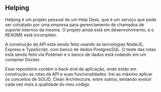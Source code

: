 ## Helping

Helping é um projeto pessoal de um Help Desk, que é um serviço que pode ser cotratado por uma empresa para gerenciamento de chamados de suporte internos da mesma.
O projeto ainda está em desenvolvimento, e o README está incompleto.

A construção da API está sendo feita usando as tecnologias NodeJS, Express e TypeScript, com banco de dados PostgresSQL.
O teste das rotas está sendo feito via Postman e o banco de dados está rodando em um container Docker.

Esse repositório contém o back-end da aplicação, onde estão em construção as rotas da API e suas funcionalidades.
Irei ao máximo aplicar os conceitos de SOLID, Clean Architecture, entre outros, tentando evoluir cada vez mais a qualidade do meu código.
